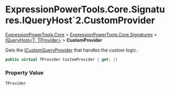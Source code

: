 ﻿# ExpressionPowerTools.Core.Signatures.IQueryHost`2.CustomProvider

[ExpressionPowerTools.Core](ExpressionPowerTools.Core.a.md) > [ExpressionPowerTools.Core.Signatures](ExpressionPowerTools.Core.Signatures.n.md) > [IQueryHost<T, TProvider>](ExpressionPowerTools.Core.Signatures.IQueryHost`2.i.md) > **CustomProvider**

Gets the [ICustomQueryProvider<T>](ExpressionPowerTools.Core.Signatures.ICustomQueryProvider`1.i.md) that handles the custom logic.

```csharp
public virtual TProvider CustomProvider { get; }}
```

### Property Value

`TProvider`


